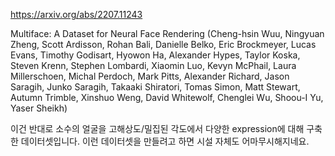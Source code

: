 https://arxiv.org/abs/2207.11243

Multiface: A Dataset for Neural Face Rendering (Cheng-hsin Wuu, Ningyuan Zheng, Scott Ardisson, Rohan Bali, Danielle Belko, Eric Brockmeyer, Lucas Evans, Timothy Godisart, Hyowon Ha, Alexander Hypes, Taylor Koska, Steven Krenn, Stephen Lombardi, Xiaomin Luo, Kevyn McPhail, Laura Millerschoen, Michal Perdoch, Mark Pitts, Alexander Richard, Jason Saragih, Junko Saragih, Takaaki Shiratori, Tomas Simon, Matt Stewart, Autumn Trimble, Xinshuo Weng, David Whitewolf, Chenglei Wu, Shoou-I Yu, Yaser Sheikh)

이건 반대로 소수의 얼굴을 고해상도/밀집된 각도에서 다양한 expression에 대해 구축한 데이터셋입니다. 이런 데이터셋을 만들려고 하면 시설 자체도 어마무시해지네요.